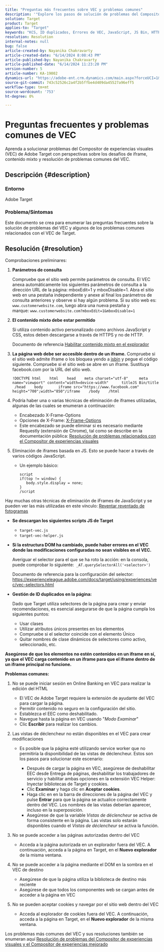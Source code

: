 ```yaml
---
title: "Preguntas más frecuentes sobre VEC y problemas comunes"
description: '"Explore los pasos de solución de problemas del Compositor de experiencias visuales (VEC) de Adobe Target y aprenda a gestionar problemas de iframe y contenido mixto".'
solution: Target
product: Target
applies-to: "Target"
keywords: "KCS, ID duplicados, Errores de VEC, JavaScript, JS Bin, HTTPS, HTTP, CSS, Estructura DOM, EEC, Problemas de carga de VEC, Shadow DOM, Componentes web, FAQ"
resolution: Resolution
internal-notes: null
bug: false
article-created-by: Nayanika Chakravarty
article-created-date: "6/14/2024 8:08:43 PM"
article-published-by: Nayanika Chakravarty
article-published-date: "6/14/2024 11:23:20 PM"
version-number: 5
article-number: KA-19002
dynamics-url: "https://adobe-ent.crm.dynamics.com/main.aspx?forceUCI=1&pagetype=entityrecord&etn=knowledgearticle&id=cf45e0df-892a-ef11-840b-6045bd006704"
source-git-commit: 743c52526c2a4f2b5ffbe4d409da45527a96eff5
workflow-type: tm+mt
source-wordcount: '753'
ht-degree: 0%

---
```


# Preguntas frecuentes y problemas comunes de VEC


Aprenda a solucionar problemas del Compositor de experiencias visuales (VEC) de Adobe Target con perspectivas sobre los desafíos de iframe, contenido mixto y resolución de problemas comunes del VEC.

## Descripción {#description}


### Entorno

Adobe Target

### Problema/Síntomas

Este documento se crea para enumerar las preguntas frecuentes sobre la solución de problemas del VEC y algunos de los problemas comunes relacionados con el VEC de Target.


## Resolución {#resolution}


Comprobaciones preliminares:

1. <b>Parámetros de consulta</b>

   Compruebe que el sitio web permite parámetros de consulta. El VEC anexa automáticamente los siguientes parámetros de consulta a la dirección URL de la página: mboxEdit=1 y mboxDisable=1. Abra el sitio web en una pestaña independiente y anexe al final los parámetros de consulta anteriores y observe si hay algún problema. Si su sitio web es: `www.customerwebsite.com`, luego abra una nueva pestaña y marque: `www.customerwebsite.com?mboxEdit=1&mboxDisable=1`
2. <b>El contenido mixto debe estar permitido</b>

   Si utiliza contenido activo personalizado como archivos JavaScript y CSS, estos deben descargarse a través de HTTPS y no de HTTP.

   Documento de referencia [Habilitar contenido mixto en el explorador](https://experienceleague.adobe.com/docs/target/using/experiences/vec/troubleshoot-composer/mixed-content.html?lang=en)
3. <b>La página web debe ser accesible dentro de un iframe.</b> Compruebe si el sitio web admite iframe o los bloquea yendo a [jsbin](https://jsbin.com/) y pegue el código siguiente. Compruebe si el sitio web se abre en un iframe. Sustituya facebook.com por la URL del sitio web.






   ```
   !DOCTYPE html    html    head    meta charset="utf-8"     meta name="viewport" content="width=device-width"      titleJS Bin/title     /head    body       iframe src="https://www.facebook.com" height="700";width="850"/iframe    /body    /html
   ```




4. Podría haber una o varias técnicas de eliminación de iframes utilizadas, algunas de las cuales se enumeran a continuación:
   - Encabezado X-Frame-Options
   - Opciones de X-Frame: [X-Frame-Options](https://developer.mozilla.org/en-US/docs/Web/HTTP/Headers/X-Frame-Options)
   - Este encabezado se puede eliminar si es necesario mediante Requestly (extensión de Chrome), tal como se describe en la documentación pública: [Resolución de problemas relacionados con el Compositor de experiencias visuales](https://experienceleague.adobe.com/docs/target/using/experiences/vec/troubleshoot-composer/troubleshooting-issues-related-to-the-visual-experience-composer-vec.html?lang=en)
5. Eliminación de iframes basada en JS. Esto se puede hacer a través de varios códigos JavaScript.
   - Un ejemplo básico: 

     ```
     script
     if(top != window) {
        body.style.display = none;    
     }
     /script
     ```

Hay muchas otras técnicas de eliminación de iFrames de JavaScript y se pueden ver las más utilizadas en este vínculo: [Reventar reventado de fotogramas](https://seclab.stanford.edu/websec/framebusting/framebust.pdf)


- <b>Se descargan los siguientes scripts JS de Target</b>

   - `target-vec.js`
   - `target-vec-helper.js`
- <b>Si la estructura DOM ha cambiado, puede haber errores en el VEC donde las modificaciones configuradas no sean visibles en el VEC.</b>

  Averiguar el selector para el que se ha roto la acción: en la consola, puede comprobar lo siguiente:` _AT.querySelectorAll('<selector>')`

  Documento de referencia para la configuración del selector: https://experienceleague.adobe.com/docs/target/using/experiences/vec/vec-selectors.html
- <b>Gestión de ID duplicados en la página:</b>

  Dado que Target utiliza selectores de la página para crear y enviar recomendaciones, es esencial asegurarse de que la página cumpla los siguientes puntos:

   - Usar clases
   - Utilizar atributos únicos presentes en los elementos
   - Compruebe si el selector coincide con el elemento Único
   - Quitar nombres de clase dinámicos de selectores como activo, seleccionado, etc.


<b>Asegúrese de que los elementos no estén contenidos en un iframe en sí, ya que el VEC carga contenido en un iframe para que el iframe dentro de un iframe principal no funcione.</b>

<b>Problemas comunes: </b>

1. No se puede iniciar sesión en Online Banking en VEC para realizar la edición del HTML
   - El VEC de Adobe Target requiere la extensión de ayudante del VEC para cargar la página.
   - Permitir contenido no seguro en la configuración del sitio.
   - Establezca el EEC como deshabilitado.
   - Navegue hasta la página en VEC usando &quot;*Modo Examinar*&quot;
   - Clic <b>Escribir</b> para realizar los cambios.
2. Las vistas de déclencheur no están disponibles en el VEC para crear modificaciones

   - Es posible que la página esté utilizando service worker que no permitiría la disponibilidad de las vistas de déclencheur. Estos son los pasos para solucionar este escenario:

      - Después de cargar la página en VEC, asegúrese de deshabilitar EEC desde Entrega de páginas, deshabilitar los trabajadores de servicio y habilitar ambas opciones en la extensión VEC Helper: Inyectar bibliotecas de Target y cookies.
      - Clic <b>Examinar</b> y haga clic en <b>Aceptar cookies</b>.
      - Haga clic en en la barra de direcciones de la página del VEC y pulse <b>Entrar</b> para que la página se actualice correctamente dentro del VEC. Los nombres de las vistas deberían aparecer, incluso en la superposición.
      - Asegúrese de que la variable *Vistas de déclencheur* se activa de forma consistente en la página. Las vistas solo estarán disponibles cuando el *Vistas de déclencheur* se activa la función.
3. No se puede acceder a las páginas autorizadas dentro del VEC

   - Acceda a la página autorizada en un explorador fuera del VEC. A continuación, acceda a la página en Target, en el <b>Nuevo explorador</b> de la misma ventana.
4. No se puede acceder a la página mediante el DOM en la sombra en el VEC de destino

   - Asegúrese de que la página utiliza la biblioteca de destino más reciente
   - Asegúrese de que todos los componentes web se cargan antes de acceder a la página en VEC
5. No se pueden aceptar cookies y navegar por el sitio web dentro del VEC

   - Acceda al explorador de cookies fuera del VEC. A continuación, acceda a la página en Target, en el <b>Nuevo explorador</b> de la misma ventana.


Los problemas más comunes del VEC y sus resoluciones también se enumeran aquí
[Resolución de problemas del Compositor de experiencias visuales y el Compositor de experiencias mejorado](https://experienceleague.adobe.com/docs/target/using/experiences/vec/troubleshoot-composer/troubleshoot-composer.html?lang=en)
